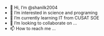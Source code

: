 - 👋 Hi, I’m @shanilk2004
- 👀 I’m interested in science and programing
- 🌱 I’m currently learning IT from CUSAT SOE
- 💞️ I’m looking to collaborate on ...
- 📫 How to reach me ...

<!---
shanilk2004/shanilk2004 is a ✨ special ✨ repository because its `README.md` (this file) appears on your GitHub profile.
You can click the Preview link to take a look at your changes.
--->
